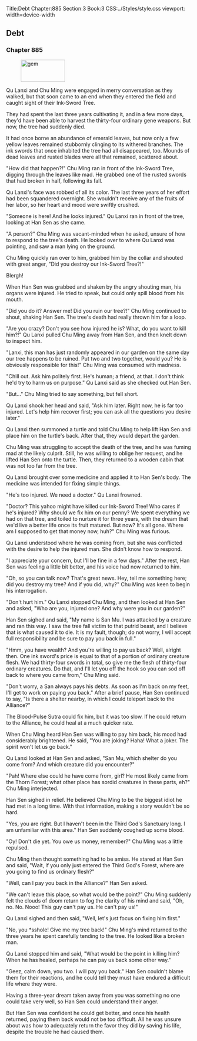 Title:Debt 
Chapter:885 
Section:3 
Book:3 
CSS:../Styles/style.css 
viewport: width=device-width
  
## Debt
### Chapter 885
  
<figure>
	<img src="../Images/gem.gif" alt="gem" id="gem" width="120" height="60" />
</figure>
  

  
Qu Lanxi and Chu Ming were engaged in merry conversation as they walked, but that soon came to an end when they entered the field and caught sight of their Ink-Sword Tree.

They had spent the last three years cultivating it, and in a few more days, they'd have been able to harvest the thirty-four ordinary gene weapons. But now, the tree had suddenly died.

It had once borne an abundance of emerald leaves, but now only a few yellow leaves remained stubbornly clinging to its withered branches. The ink swords that once inhabited the tree had all disappeared, too. Mounds of dead leaves and rusted blades were all that remained, scattered about.

"How did that happen?!" Chu Ming ran in front of the Ink-Sword Tree, digging through the leaves like mad. He grabbed one of the rusted swords that had broken in half, following its fall.

Qu Lanxi's face was robbed of all its color. The last three years of her effort had been squandered overnight. She wouldn't receive any of the fruits of her labor, so her heart and mood were swiftly crushed.

"Someone is here! And he looks injured." Qu Lanxi ran in front of the tree, looking at Han Sen as she came.

"A person?" Chu Ming was vacant-minded when he asked, unsure of how to respond to the tree's death. He looked over to where Qu Lanxi was pointing, and saw a man lying on the ground.

Chu Ming quickly ran over to him, grabbed him by the collar and shouted with great anger, "Did you destroy our Ink-Sword Tree?!"

Blergh!

When Han Sen was grabbed and shaken by the angry shouting man, his organs were injured. He tried to speak, but could only spill blood from his mouth.

"Did you do it? Answer me! Did you ruin our tree?!" Chu Ming continued to shout, shaking Han Sen. The tree's death had really thrown him for a loop.

"Are you crazy? Don't you see how injured he is? What, do you want to kill him?!" Qu Lanxi pulled Chu Ming away from Han Sen, and then knelt down to inspect him.

"Lanxi, this man has just randomly appeared in our garden on the same day our tree happens to be ruined. Put two and two together, would you? He is obviously responsible for this!" Chu Ming was consumed with madness.

"Chill out. Ask him politely first. He's human; a friend, at that. I don't think he'd try to harm us on purpose." Qu Lanxi said as she checked out Han Sen.

"But..." Chu Ming tried to say something, but fell short.

Qu Lanxi shook her head and said, "Ask him later. Right now, he is far too injured. Let's help him recover first; you can ask all the questions you desire later."

Qu Lanxi then summoned a turtle and told Chu Ming to help lift Han Sen and place him on the turtle's back. After that, they would depart the garden.

Chu Ming was struggling to accept the death of the tree, and he was fuming mad at the likely culprit. Still, he was willing to oblige her request, and he lifted Han Sen onto the turtle. Then, they returned to a wooden cabin that was not too far from the tree.

Qu Lanxi brought over some medicine and applied it to Han Sen's body. The medicine was intended for fixing simple things.

"He's too injured. We need a doctor." Qu Lanxi frowned.

"Doctor? This yahoo might have killed our Ink-Sword Tree! Who cares if he's injured? Why should we fix him on our penny? We spent everything we had on that tree, and toiled to nurture it for three years, with the dream that we'd live a better life once its fruit matured. But now? It's all gone. Where am I supposed to get that money now, huh?" Chu Ming was furious.

Qu Lanxi understood where he was coming from, but she was conflicted with the desire to help the injured man. She didn't know how to respond.

"I appreciate your concern, but I'll be fine in a few days." After the rest, Han Sen was feeling a little bit better, and his voice had now returned to him.

"Oh, so you can talk now? That's great news. Hey, tell me something here; did you destroy my tree? And if you did, why?" Chu Ming was keen to begin his interrogation.

"Don't hurt him." Qu Lanxi stopped Chu Ming, and then looked at Han Sen and asked, "Who are you, injured one? And why were you in our garden?"

Han Sen sighed and said, "My name is San Mu. I was attacked by a creature and ran this way. I saw the tree fall victim to that putrid beast, and I believe that is what caused it to die. It is my fault, though; do not worry, I will accept full responsibility and be sure to pay you back in full."

"Hmm, you have wealth? And you're willing to pay us back? Well, alright then. One ink sword's price is equal to that of a portion of ordinary creature flesh. We had thirty-four swords in total, so give me the flesh of thirty-four ordinary creatures. Do that, and I'll let you off the hook so you can sod off back to where you came from," Chu Ming said.

"Don't worry, a San always pays his debts. As soon as I'm back on my feet, I'll get to work on paying you back." After a brief pause, Han Sen continued to say, "Is there a shelter nearby, in which I could teleport back to the Alliance?"

The Blood-Pulse Sutra could fix him, but it was too slow. If he could return to the Alliance, he could heal at a much quicker rate.

When Chu Ming heard Han Sen was willing to pay him back, his mood had considerably brightened. He said, "You are joking? Haha! What a joker. The spirit won't let us go back."

Qu Lanxi looked at Han Sen and asked, "San Mu, which shelter do you come from? And which creature did you encounter?"

"Pah! Where else could he have come from, girl? He most likely came from the Thorn Forest; what other place has sordid creatures in these parts, eh?" Chu Ming interjected.

Han Sen sighed in relief. He believed Chu Ming to be the biggest idiot he had met in a long time. With that information, making a story wouldn't be so hard.

"Yes, you are right. But I haven't been in the Third God's Sanctuary long. I am unfamiliar with this area." Han Sen suddenly coughed up some blood.

"Oy! Don't die yet. You owe us money, remember?" Chu Ming was a little repulsed.

Chu Ming then thought something had to be amiss. He stared at Han Sen and said, "Wait, if you only just entered the Third God's Forest, where are you going to find us ordinary flesh?"

"Well, can I pay you back in the Alliance?" Han Sen asked.

"We can't leave this place, so what would be the point?" Chu Ming suddenly felt the clouds of doom return to fog the clarity of his mind and said, "Oh, no. No. Nooo! This guy can't pay us. He can't pay us!"

Qu Lanxi sighed and then said, "Well, let's just focus on fixing him first."

"No, you *sshole! Give me my tree back!" Chu Ming's mind returned to the three years he spent carefully tending to the tree. He looked like a broken man.

Qu Lanxi stopped him and said, "What would be the point in killing him? When he has healed, perhaps he can pay us back some other way."

"Geez, calm down, you two. I will pay you back." Han Sen couldn't blame them for their reactions, and he could tell they must have endured a difficult life where they were.

Having a three-year dream taken away from you was something no one could take very well, so Han Sen could understand their anger.

But Han Sen was confident he could get better, and once his health returned, paying them back would not be too difficult. All he was unsure about was how to adequately return the favor they did by saving his life, despite the trouble he had caused them.